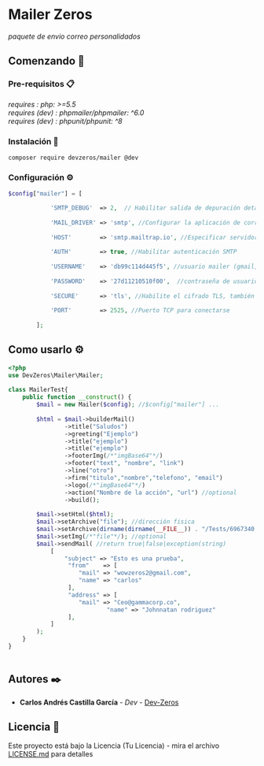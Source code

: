 # Mailer Zeros

_paquete de envio correo personalidados_

## Comenzando 🚀



### Pre-requisitos 📋

_requires  : php: >=5.5_<br>
_requires (dev) : phpmailer/phpmailer: ^6.0_<br>
_requires (dev) : phpunit/phpunit: ^8_

### Instalación 🔧

```
composer require devzeros/mailer @dev
```

### Configuración ⚙️


```php
$config["mailer"] = [

            'SMTP_DEBUG'  => 2,  // Habilitar salida de depuración detallada
     
            'MAIL_DRIVER' => 'smtp', //Configurar la aplicación de correo para usar SMTP, driver: smpt, mail, sendmail, qmail
            
            'HOST'        => 'smtp.mailtrap.io', //Especificar servidores SMTP principales y de respaldo
            
            'AUTH'        => true, //Habilitar autenticación SMTP
            
            'USERNAME'    => 'db99c114d445f5', //usuario mailer (gmail, hotmail, yahoo, etc..)
             
            'PASSWORD'    => '27d11210510f00',  //contraseña de usuario mailer
           
            'SECURE'      => 'tls', //Habilite el cifrado TLS, también se acepta `ssl`
            
            'PORT'        => 2525, //Puerto TCP para conectarse
            
        ];
```


## Como usarlo ⚙️


```php
<?php
use DevZeros\Mailer\Mailer;
   
class MailerTest{
    public function __construct() {
        $mail = new Mailer($config); //$config["mailer"] ...
        
        $html = $mail->builderMail()
                ->title("Saludos")
                ->greeting("Ejemplo")
                ->title("ejemplo")
                ->title("ejemplo")
                ->footerImg(/*"imgBase64"*/)
                ->footer("text", "nombre", "link")
                ->line("otro")
                ->firm("titulo","nombre","telefono", "email")
                ->logo(/*"imgBase64"*/)
                ->action("Nombre de la acción", "url") //optional
                ->build();
        
        $mail->setHtml($html);
        $mail->setArchive("file"); //dirección fisica 
        $mail->setArchive(dirname(dirname(__FILE__)) . "/Tests/6967340.pdf");
        $mail->setImg(/*"file"*/); //optional
        $mail->sendMail( //return true|false|exception(string)
            [
                "subject" => "Esto es una prueba",
                 "from"    => [
                    "mail" => "wowzeros2@gmail.com",
                    "name" => "carlos"
                 ],
                 "address" => [
                    "mail" => "Ceo@gammacorp.co",
                            "name" => "Johnnatan rodriguez"
                 ],
            ]
        );
    }
}   
     
```

## Autores ✒️


* **Carlos Andrés Castilla García** - *Dev* - [Dev-Zeros](https://github.com/Desarrollo-zeros/)

## Licencia 📄

Este proyecto está bajo la Licencia (Tu Licencia) - mira el archivo [LICENSE.md](LICENSE.md) para detalles

